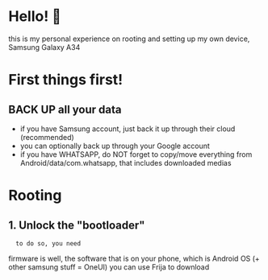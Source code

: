 # Hello! 🙌
this is my personal experience on rooting and setting up my own device, Samsung Galaxy A34

# First things first!
## BACK UP all your data
   * if you have Samsung account, just back it up through their cloud (recommended)
   * you can optionally back up through your Google account
   * if you have WHATSAPP, do NOT forget to copy/move everything from Android/data/com.whatsapp, that includes downloaded medias

# Rooting
## 1. Unlock the "bootloader"
      to do so, you need 


      
  firmware is well, the software that is on your phone, which is Android OS (+ other samsung stuff = OneUI)
  you can use Frija to download 
